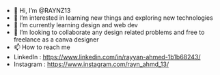 - 👋 Hi, I’m @RAYNZ13
- 👀 I’m interested in learning new things and exploring new technologies
- 🌱 I’m currently learning design and web dev
- 💞️ I’m looking to collaborate any design related problems and free to freelance as a canva designer
- 📫 How to reach me
- LinkedIn  : https://www.linkedin.com/in/rayyan-ahmed-1b1b68243/
- Instagram : https://www.instagram.com/rayn_ahmd_13/

<!---
RAYNZ13/RAYNZ13 is a ✨ special ✨ repository because its `README.md` (this file) appears on your GitHub profile.
You can click the Preview link to take a look at your changes.
--->

